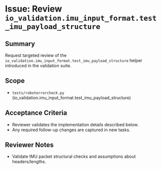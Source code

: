 # Issue: Review `io_validation.imu_input_format.test_imu_payload_structure`

## Summary
Request targeted review of the `io_validation.imu_input_format.test_imu_payload_structure` helper introduced in the validation suite.

## Scope
- `tests/roboterrorcheck.py` (io_validation.imu_input_format.test_imu_payload_structure)

## Acceptance Criteria
- Reviewer validates the implementation details described below.
- Any required follow-up changes are captured in new tasks.

## Reviewer Notes
- Validate IMU packet structural checks and assumptions about headers/lengths.
